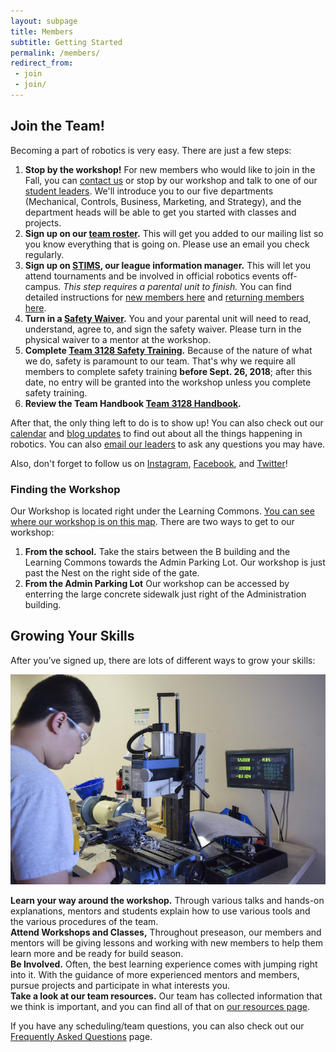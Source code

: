 ```yaml
---
layout: subpage
title: Members
subtitle: Getting Started
permalink: /members/
redirect_from:
 - join
 - join/
---
```


## Join the Team!
Becoming a part of robotics is very easy. There are just a few steps:

<!--
Uncomment this portion near the end of the school year.
1. **Come to Narwhal Orientation.** On Narwhal Intro Day, each of our five divisons (Mechanical, Controls, Business, Marketing, and Strategy) will be giving a brief introduction of what they do, and on Narwhal Information Days, eahc division will be giving a presentation to orient and acquaint new members, describe the work they do, how to join, and what training they will have available to get you started. Check out our [calendar](/members/calendar/) for dates and details.
-->
1. **Stop by the workshop!** For new members who would like to join in the Fall, you can [contact us](/contact/) or stop by our workshop and talk to one of our [student leaders](/about/leaders/). We'll introduce you to our five departments (Mechanical, Controls, Business, Marketing, and Strategy), and the department heads will be able to get you started with classes and projects.
2. **Sign up on our [team roster](https://team3128.us17.list-manage.com/subscribe?u=7c13b1f47db9b4f3392eda9f2&id=b93cada25a).** This will get you added to our mailing list so you know everything that is going on.  Please use an email you check regularly.
3. **Sign up on [STIMS](https://my.firstinspires.org/Dashboard/), our league information manager.** This will let you attend tournaments and be involved in official robotics events off-campus. *This step requires a parental unit to finish.* You can find detailed instructions for [new members here](https://drive.google.com/file/d/0B4NhnLtlTNV6T1ljM0o2Wm9wc28/view) and [returning members here](https://drive.google.com/file/d/0B4NhnLtlTNV6WGR2Rzk5NXpNbzQ/view).
4. **Turn in a [Safety Waiver](https://docs.google.com/document/d/1eKfQ-ij7vUV6zmvRvK-UCNH1psCDn2Wk-KJHHpBW6ec/edit?usp=sharing).** You and your parental unit will need to read, understand, agree to, and sign the safety waiver. Please turn in the physical waiver to a mentor at the workshop.
5. **Complete [Team 3128 Safety Training](/members/safety/).** Because of the nature of what we do, safety is paramount to our team. That's why we require all members to complete safety training **before Sept. 26, 2018**; after this date, no entry will be granted into the workshop unless you complete safety training.
6. **Review the Team Handbook [Team 3128 Handbook](/resources/Team3128Handbook.pdf).**

After that, the only thing left to do is to show up! You can also check out our [calendar](/members/calendar/) and [blog updates](/blog/) to find out about all the things happening in robotics. You can also [email our leaders](/contact/) to ask any questions you may have.

Also, don't forget to follow us on [Instagram](https://www.instagram.com/stories/3128aluminarwhals/?hl=en), [Facebook](https://www.facebook.com/aluminumnarwhals), and [Twitter](https://twitter.com/FRCTeam3128)!

### Finding the Workshop
Our Workshop is located right under the Learning Commons. [You can see where our workshop is on this map](https://drive.google.com/file/d/1nmsMCm0ZSwcSjjCppgf_gx3leKmMs5WY/view?usp=sharing). There are two ways to get to our workshop:
1. **From the school.** Take the stairs between the B building and the Learning Commons towards the Admin Parking Lot. Our workshop is just past the Nest on the right side of the gate.
2. **From the Admin Parking Lot** Our workshop can be accessed by enterring the large concrete sidewalk just right of the Administration building.

## Growing Your Skills

After you’ve signed up, there are lots of different ways to grow your skills:

<img src="/assets/page_photos/members/1.jpg" class="leftimage">

**Learn your way around the workshop.** Through various talks and hands-on explanations, mentors and students explain how to use various tools and the various procedures of the team.  
**Attend Workshops and Classes,** Throughout preseason, our members and mentors will be giving lessons and working with new members to help them learn more and be ready for build season.  
**Be Involved.** Often, the best learning experience comes with jumping right into it. With the guidance of more experienced mentors and members, pursue projects and participate in what interests you.  
**Take a look at our team resources.** Our team has collected information that we think is important, and you can find all of that on [our resources page](/resources/).

If you have any scheduling/team questions, you can also check out our [Frequently Asked Questions](/members/faq/) page.
